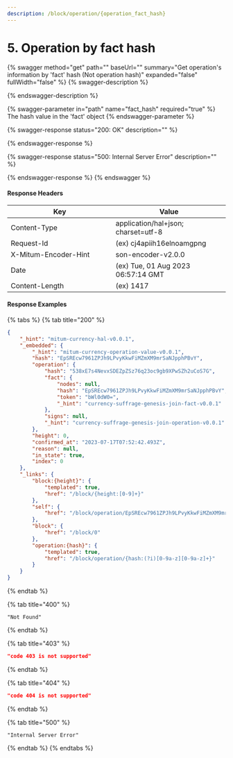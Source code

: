 ```yaml
---
description: /block/operation/{operation_fact_hash}
---
```


# 5. Operation by fact hash

{% swagger method="get" path="" baseUrl="" summary="Get operation's information by 'fact' hash (Not operation hash)" expanded="false" fullWidth="false" %}
{% swagger-description %}

{% endswagger-description %}

{% swagger-parameter in="path" name="fact_hash" required="true" %}
The hash value in the 'fact' object
{% endswagger-parameter %}

{% swagger-response status="200: OK" description="" %}

{% endswagger-response %}

{% swagger-response status="500: Internal Server Error" description="" %}

{% endswagger-response %}
{% endswagger %}



#### Response Headers

<table><thead><tr><th width="226">Key</th><th>Value</th></tr></thead><tbody><tr><td>Content-Type</td><td>application/hal+json; charset=utf-8</td></tr><tr><td>Request-Id</td><td>(ex) cj4apiih16elnoamgpng</td></tr><tr><td>X-Mitum-Encoder-Hint</td><td>son-encoder-v2.0.0</td></tr><tr><td>Date</td><td>(ex) Tue, 01 Aug 2023 06:57:14 GMT</td></tr><tr><td>Content-Length</td><td>(ex) 1417</td></tr></tbody></table>



#### Response Examples

{% tabs %}
{% tab title="200" %}
```json
{
    "_hint": "mitum-currency-hal-v0.0.1",
    "_embedded": {
        "_hint": "mitum-currency-operation-value-v0.0.1",
        "hash": "EpSREcw7961ZPJh9LPvyKkwFiMZmXM9mrSaNJpphPBvY",
        "operation": {
            "hash": "538xE7s4NevxSDEZpZSz76q23oc9gb9XPwSZh2uCoS7G",
            "fact": {
                "nodes": null,
                "hash": "EpSREcw7961ZPJh9LPvyKkwFiMZmXM9mrSaNJpphPBvY",
                "token": "bWl0dW0=",
                "_hint": "currency-suffrage-genesis-join-fact-v0.0.1"
            },
            "signs": null,
            "_hint": "currency-suffrage-genesis-join-operation-v0.0.1"
        },
        "height": 0,
        "confirmed_at": "2023-07-17T07:52:42.493Z",
        "reason": null,
        "in_state": true,
        "index": 0
    },
    "_links": {
        "block:{height}": {
            "templated": true,
            "href": "/block/{height:[0-9]+}"
        },
        "self": {
            "href": "/block/operation/EpSREcw7961ZPJh9LPvyKkwFiMZmXM9mrSaNJpphPBvY"
        },
        "block": {
            "href": "/block/0"
        },
        "operation:{hash}": {
            "templated": true,
            "href": "/block/operation/{hash:(?i)[0-9a-z][0-9a-z]+}"
        }
    }
}
```
{% endtab %}

{% tab title="400" %}
```
"Not Found"
```
{% endtab %}

{% tab title="403" %}
```json
"code 403 is not supported"
```
{% endtab %}

{% tab title="404" %}
```json
"code 404 is not supported"
```
{% endtab %}

{% tab title="500" %}
```
"Internal Server Error"
```
{% endtab %}
{% endtabs %}

